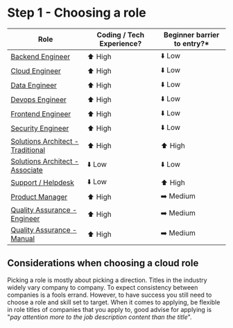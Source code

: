 
# Step 1 - Choosing a role


| Role                                                                      | Coding / Tech Experience? | Beginner barrier to entry?* |
| ------------------------------------------------------------------------- | ------------------------- | --------------------------- |
| [Backend Engineer](./backend-engineer.md)                                 | ⬆️ High                    | ⬇️ Low                       |
| [Cloud Engineer](./cloud-engineer.md)                                     | ⬆️ High                    | ⬇️ Low                       |
| [Data Engineer](./data-engineer.md)                                       | ⬆️ High                    | ⬇️ Low                       |
| [Devops Engineer](./devops-engineer.md)                                   | ⬆️ High                    | ⬇️ Low                       |
| [Frontend Engineer](./frontend-engineer.md)                               | ⬆️ High                    | ⬇️ Low                       |
| [Security Engineer](./security-engineer.md)                               | ⬆️ High                    | ⬇️ Low                       |
| [Solutions Architect - Traditional](./solutions-architect-traditional.md) | ⬆️ High                    | ⬆️ High                      |
| [Solutions Architect - Associate](./solutions-architect-associate.md)     | ⬇️ Low                     | ⬇️ Low                       |
| [Support / Helpdesk](./support-helpdesk.md)                               | ⬇️ Low                     | ⬆️ High                      |
| [Product Manager](./product-manager.md)                                   | ⬆️ High                    | ➡️ Medium                    |
| [Quality Assurance - Engineer](quality-assurance-engineer.md)             | ⬆️ High                    | ➡️ Medium                    |
| [Quality Assurance - Manual](quality-assurance-manual.md)                 | ⬆️ High                    | ➡️ Medium                    |

## Considerations when choosing a cloud role

Picking a role is mostly about picking a direction. Titles in the industry widely vary company to company. To expect consistency between companies is a fools errand. However, to have success you still need to choose a role and skill set to target. When it comes to applying, be flexible in role titles of companies that you apply to, good advise for applying is "*pay attention more to the job description content than the title*".